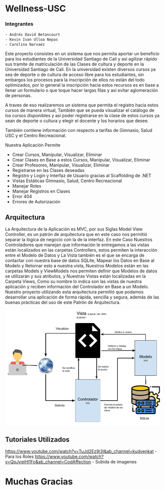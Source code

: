 # Wellness-USC

### Integrantes
    - Andrés David Betancourt
    - Kevin Ivan Ulloa Nepas
    - Carolina Narvaéz

Este proyecto consistes en un sistema que nos permita aportar un beneficio para los estudiantes de la Universidad Santiago de Cali y así agilizar rápido sus tramite de matriculación de las Clases de  cultura y deporte en la Universidad Santiago de Cali. En la universidad existen diversos cursos ya sea de deporte o de cultura de acceso libre para los estudiantes, sin embargos los procesos para la inscripción de ellos no están del todo optimizados, por lo general la inscripción hacia estos recursos es en base a llenar un formulario o que toque hacer largas filas y así evitar aglomeración de personas. 

A traves de eso realizaremos un sistema que permita el registro hacia estos cursos de manera virtual, También que se pueda visualizar el catálogo de los cursos disponibles y asi poder registrarse en la clase de estos cursos ya sean de deporte o cultura y elegir el docente y los horarios que desee. 

También contiene información con respecto a tarifas de Gimnasio, Salud USC y el Centro Recreacional.

Nuestra Aplicación Permite
  - Crear Cursos, Manipular, Visualizar, Eliminar
  - Crear Clases en Base a estos Cursos, Manipular, Visualizar, Eliminar
  - Crear Profesores, Manipular, Visualizar, Eliminar
  - Registrarse en las Clases deseadas
  - Registro y Login y Interfaz de Usuario gracias al Scaffolding de .NET
  - Vistas Estáticas Gimnasio, Salud, Centro Recreacional
  - Manejar Roles
  - Manejar Registros en Clases
  - Error 404
  - Errores de Autorización

## Arquitectura

La Arquitectura de la Aplicación es MVC, por sus Siglas Model View Controller, es un patrón de arquitectura que en este caso nos permitió separar la lógica de negocio con la de la interfaz.
En este Caso Nuestros Controladores que manejan que información le entregamos a las vistas están localizados en las carpetas Controllers, estos permiten la interacción entre el Modelo de Datos y La Vista también es el que se encarga de contactar con nuestra base de datos SQLite, Mapear los Datos en Base al Modelo y Retornar esto a nuestra vista, Nuestros Modelos están en las carpetas Models y ViewModels nos permiten definir que Modelos de datos se utilizarán y sus atributos, y Nuestras Vistas están localizadas en la Carpeta Views, Como su nombre lo indica son las vistas de nuestra aplicación y reciben información del Controlador en Base a un Modelo.
Nuestro proyecto utilizando esta arquitectura permitió que podamos desarrollar una aplicación de forma rápida, sencilla y segura, además de las buenas prácticas del uso de este Patrón de Arquitectura.

![Arquitectura](https://raw.githubusercontent.com/AndresBetancourt-Dev/Wellness-USC/master/docs/mvc-arquitectura.png)


## Tutoriales Utilizados
https://www.youtube.com/watch?v=TuJd2Ez9i3I&ab_channel=kudvenkat - Para los Roles
https://www.youtube.com/watch?v=QpJvqiHl1Fo&ab_channel=CodAffection - Subida de imagenes

# Muchas Gracias

